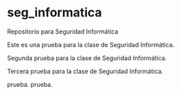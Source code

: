 # seg_informatica
Repositorio para Seguridad Informática

Este es una prueba para la clase de Seguridad Informática.

Segunda prueba para la clase de Seguridad Informática.

Tercera prueba para la clase de Seguridad Informática.

prueba.
 prueba.
